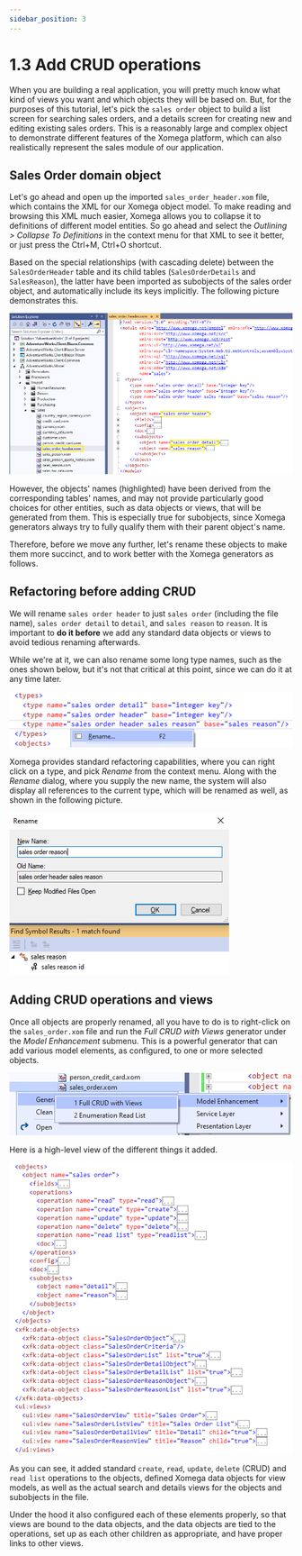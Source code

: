 ```yaml
---
sidebar_position: 3
---
```


# 1.3 Add CRUD operations

When you are building a real application, you will pretty much know what kind of views you want and which objects they will be based on. But, for the purposes of this tutorial, let's pick the `sales order` object to build a list screen for searching sales orders, and a details screen for creating new and editing existing sales orders. This is a reasonably large and complex object to demonstrate different features of the Xomega platform, which can also realistically represent the sales module of our application.

## Sales Order domain object

Let's go ahead and open up the imported `sales_order_header.xom` file, which contains the XML for our Xomega object model. To make reading and browsing this XML much easier, Xomega allows you to collapse it to definitions of different model entities. So go ahead and select the *Outlining > Collapse To Definitions* in the context menu for that XML to see it better, or just press the Ctrl+M, Ctrl+O shortcut.

Based on the special relationships (with cascading delete) between the `SalesOrderHeader` table and its child tables (`SalesOrderDetails` and `SalesReason`), the latter have been imported as subobjects of the sales order object, and automatically include its keys implicitly. The following picture demonstrates this.

![Sales order](img3/sales-order.png)

However, the objects' names (highlighted) have been derived from the corresponding tables' names, and may not provide particularly good choices for other entities, such as data objects or views, that will be generated from them. This is especially true for subobjects, since Xomega generators always try to fully qualify them with their parent object's name.

Therefore, before we move any further, let's rename these objects to make them more succinct, and to work better with the Xomega generators as follows.

## Refactoring before adding CRUD

We will rename `sales order header` to just `sales order` (including the file name), `sales order detail` to `detail`, and `sales reason` to `reason`. It is important to **do it before** we add any standard data objects or views to avoid tedious renaming afterwards.

While we're at it, we can also rename some long type names, such as the ones shown below, but it's not that critical at this point, since we can do it at any time later.

![Rename menu.png](img3/rename-menu.png)

Xomega provides standard refactoring capabilities, where you can right click on a type, and pick *Rename* from the context menu. Along with the *Rename* dialog, where you supply the new name, the system will also display all references to the current type, which will be renamed as well, as shown in the following picture.

![Rename dialog.png](img3/rename-dialog.png)

## Adding CRUD operations and views

Once all objects are properly renamed, all you have to do is to right-click on the `sales_order.xom` file and run the *Full CRUD with Views* generator under the *Model Enhancement* submenu. This is a powerful generator that can add various model elements, as configured, to one or more selected objects.

![CRUD menu](img3/crud-menu.png)

Here is a high-level view of the different things it added.

![CRUD result](img3/crud-result.png)

As you can see, it added standard `create`, `read`, `update`, `delete` (CRUD) and `read list` operations to the objects, defined Xomega data objects for view models, as well as the actual search and details views for the objects and subobjects in the file.

Under the hood it also configured each of these elements properly, so that views are bound to the data objects, and the data objects are tied to the operations, set up as each other children as appropriate, and have proper links to other views.
